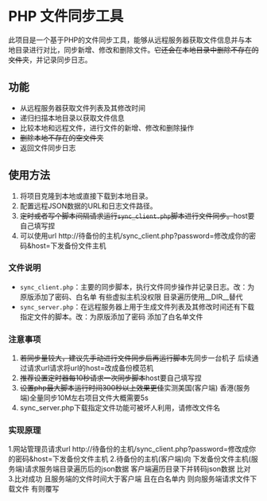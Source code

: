 # PHP 文件同步工具

此项目是一个基于PHP的文件同步工具，能够从远程服务器获取文件信息并与本地目录进行对比，同步新增、修改和删除文件。~~它还会在本地目录中删除不存在的文件夹~~，并记录同步日志。

## 功能

- 从远程服务器获取文件列表及其修改时间
- 递归扫描本地目录以获取文件信息
- 比较本地和远程文件，进行文件的新增、修改和删除操作
- ~~删除本地不存在的空文件夹~~
- 返回文件同步日志

## 使用方法

1. 将项目克隆到本地或直接下载到本地目录。
2. 配置远程JSON数据的URL和日志文件路径。
3. ~~定时或者写个脚本间隔请求运行`sync_client.php`脚本进行文件同步。~~host要自己填写捏
4. 可以使用url http://待备份的主机/sync_client.php?password=修改成你的密码&host=下发备份文件主机

### 文件说明

- `sync_client.php`：主要的同步脚本，执行文件同步操作并记录日志。改：为原版添加了密码、白名单 有些虚拟主机没权限 目录遍历使用__DIR__替代 
- `sync_server.php`：在远程服务器上用于生成文件列表及其修改时间还有下载指定文件的脚本。改：为原版添加了密码 添加了白名单文件

### 注意事项

1. ~~若同步量较大，建议先手动进行文件同步后再运行脚本~~先同步一台机子 后续通过请求url请求将url的host=改成备份模范机
2. ~~推荐设置定时器每10秒请求一次同步脚本~~host要自己填写捏
3. ~~设置php最大脚本运行时间300秒以上效果更佳~~实测美国(客户端) 香港(服务端)全量同步10M左右项目文件大概需要5s
4. sync_server.php下载指定文件功能可被坏人利用，请修改文件名

### 实现原理

1.网站管理员请求url http://待备份的主机/sync_client.php?password=修改成你的密码&host=下发备份文件主机
2.待备份的主机(客户端)向 下发备份文件主机(服务端)请求服务端目录遍历后的json数据 客户端遍历目录下并转码json数据 比对
3.比对成功 且服务端的文件时间大于客户端 且在白名单内 则向服务端请求文件下载文件 有则覆写
